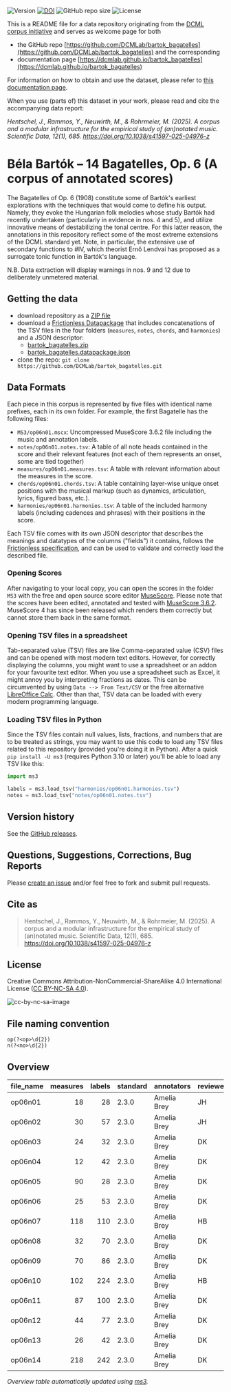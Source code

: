 ![Version](https://img.shields.io/github/v/release/DCMLab/bartok_bagatelles?display_name=tag)
[![DOI](https://zenodo.org/badge/530782336.svg)](https://doi.org/10.5281/zenodo.14996945)
![GitHub repo size](https://img.shields.io/github/repo-size/DCMLab/bartok_bagatelles)
![License](https://img.shields.io/badge/license-CC%20BY--NC--SA%204.0-9cf)


This is a README file for a data repository originating from the [DCML corpus initiative](https://github.com/DCMLab/dcml_corpora)
and serves as welcome page for both 

* the GitHub repo [https://github.com/DCMLab/bartok_bagatelles](https://github.com/DCMLab/bartok_bagatelles) and the corresponding
* documentation page [https://dcmlab.github.io/bartok_bagatelles](https://dcmlab.github.io/bartok_bagatelles)

For information on how to obtain and use the dataset, please refer to [this documentation page](https://dcmlab.github.io/bartok_bagatelles/introduction).

When you use (parts of) this dataset in your work, please read and cite the accompanying data report:

_Hentschel, J., Rammos, Y., Neuwirth, M., & Rohrmeier, M. (2025). A corpus and a modular infrastructure for the 
empirical study of (an)notated music. Scientific Data, 12(1), 685. https://doi.org/10.1038/s41597-025-04976-z_

# Béla Bartók – 14 Bagatelles, Op. 6 (A corpus of annotated scores)

The Bagatelles of Op. 6 (1908) constitute some of Bartók's earliest explorations with the techniques that would come to define his output. Namely, they evoke the Hungarian folk melodies whose study Bartók had recently undertaken (particularly in evidence in nos. 4 and 5), and utilize innovative means of destabilizing the tonal centre. For this latter reason, the annotations in this repository reflect some of the most extreme extensions of the DCML standard yet. Note, in particular, the extensive use of secondary functions to #IV, which theorist Ernő Lendvai has proposed as a surrogate tonic function in Bartók's language. 

N.B. Data extraction will display warnings in nos. 9 and 12 due to deliberately unmetered material.

## Getting the data

* download repository as a [ZIP file](https://github.com/DCMLab/bartok_bagatelles/archive/main.zip)
* download a [Frictionless Datapackage](https://specs.frictionlessdata.io/data-package/) that includes concatenations
  of the TSV files in the four folders (`measures`, `notes`, `chords`, and `harmonies`) and a JSON descriptor:
  * [bartok_bagatelles.zip](https://github.com/DCMLab/bartok_bagatelles/releases/latest/download/bartok_bagatelles.zip)
  * [bartok_bagatelles.datapackage.json](https://github.com/DCMLab/bartok_bagatelles/releases/latest/download/bartok_bagatelles.datapackage.json)
* clone the repo: `git clone https://github.com/DCMLab/bartok_bagatelles.git` 


## Data Formats

Each piece in this corpus is represented by five files with identical name prefixes, each in its own folder. 
For example, the first Bagatelle has the following files:

* `MS3/op06n01.mscx`: Uncompressed MuseScore 3.6.2 file including the music and annotation labels.
* `notes/op06n01.notes.tsv`: A table of all note heads contained in the score and their relevant features (not each of them represents an onset, some are tied together)
* `measures/op06n01.measures.tsv`: A table with relevant information about the measures in the score.
* `chords/op06n01.chords.tsv`: A table containing layer-wise unique onset positions with the musical markup (such as dynamics, articulation, lyrics, figured bass, etc.).
* `harmonies/op06n01.harmonies.tsv`: A table of the included harmony labels (including cadences and phrases) with their positions in the score.

Each TSV file comes with its own JSON descriptor that describes the meanings and datatypes of the columns ("fields") it contains,
follows the [Frictionless specification](https://specs.frictionlessdata.io/tabular-data-resource/),
and can be used to validate and correctly load the described file. 

### Opening Scores

After navigating to your local copy, you can open the scores in the folder `MS3` with the free and open source score
editor [MuseScore](https://musescore.org). Please note that the scores have been edited, annotated and tested with
[MuseScore 3.6.2](https://github.com/musescore/MuseScore/releases/tag/v3.6.2). 
MuseScore 4 has since been released which renders them correctly but cannot store them back in the same format.

### Opening TSV files in a spreadsheet

Tab-separated value (TSV) files are like Comma-separated value (CSV) files and can be opened with most modern text
editors. However, for correctly displaying the columns, you might want to use a spreadsheet or an addon for your
favourite text editor. When you use a spreadsheet such as Excel, it might annoy you by interpreting fractions as
dates. This can be circumvented by using `Data --> From Text/CSV` or the free alternative
[LibreOffice Calc](https://www.libreoffice.org/download/download/). Other than that, TSV data can be loaded with
every modern programming language.

### Loading TSV files in Python

Since the TSV files contain null values, lists, fractions, and numbers that are to be treated as strings, you may want
to use this code to load any TSV files related to this repository (provided you're doing it in Python). After a quick
`pip install -U ms3` (requires Python 3.10 or later) you'll be able to load any TSV like this:

```python
import ms3

labels = ms3.load_tsv("harmonies/op06n01.harmonies.tsv")
notes = ms3.load_tsv("notes/op06n01.notes.tsv")
```


## Version history

See the [GitHub releases](https://github.com/DCMLab/bartok_bagatelles/releases).

## Questions, Suggestions, Corrections, Bug Reports

Please [create an issue](https://github.com/DCMLab/bartok_bagatelles/issues) and/or feel free to fork and submit pull requests.

## Cite as

> Hentschel, J., Rammos, Y., Neuwirth, M., & Rohrmeier, M. (2025). A corpus and a modular infrastructure for the empirical study of (an)notated music. Scientific Data, 12(1), 685. https://doi.org/10.1038/s41597-025-04976-z

## License

Creative Commons Attribution-NonCommercial-ShareAlike 4.0 International License ([CC BY-NC-SA 4.0](https://creativecommons.org/licenses/by-nc-sa/4.0/)).

![cc-by-nc-sa-image](https://licensebuttons.net/l/by-nc-sa/4.0/88x31.png)

## File naming convention

```regex
op(?<op>\d{2})
n(?<no>\d{2})
```

## Overview
|file_name|measures|labels|standard|annotators |reviewers|
|---------|-------:|-----:|--------|-----------|---------|
|op06n01  |      18|    28|2.3.0   |Amelia Brey|JH       |
|op06n02  |      30|    57|2.3.0   |Amelia Brey|JH       |
|op06n03  |      24|    32|2.3.0   |Amelia Brey|DK       |
|op06n04  |      12|    42|2.3.0   |Amelia Brey|DK       |
|op06n05  |      90|    28|2.3.0   |Amelia Brey|DK       |
|op06n06  |      25|    53|2.3.0   |Amelia Brey|DK       |
|op06n07  |     118|   110|2.3.0   |Amelia Brey|HB       |
|op06n08  |      32|    70|2.3.0   |Amelia Brey|DK       |
|op06n09  |      70|    86|2.3.0   |Amelia Brey|DK       |
|op06n10  |     102|   224|2.3.0   |Amelia Brey|HB       |
|op06n11  |      87|   100|2.3.0   |Amelia Brey|DK       |
|op06n12  |      44|    77|2.3.0   |Amelia Brey|DK       |
|op06n13  |      26|    42|2.3.0   |Amelia Brey|DK       |
|op06n14  |     218|   242|2.3.0   |Amelia Brey|DK       |


*Overview table automatically updated using [ms3](https://ms3.readthedocs.io/).*
